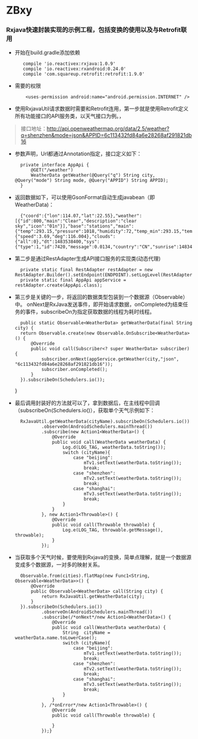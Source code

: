 # ZBxy
### Rxjava快速封装实现的示例工程，包括变换的使用以及与Retrofit联用

* 开始在build.gradle添加依赖

		 compile 'io.reactivex:rxjava:1.0.9'
		 compile 'io.reactivex:rxandroid:0.24.0'
		 compile 'com.squareup.retrofit:retrofit:1.9.0'
 
* 需要的权限

      
          <uses-permission android:name="android.permission.INTERNET" />

* 使用RxjavaUtil请求数据时需要和Retrofit连用，第一步就是使用Retrofit定义所有功能接口的API服务类，以天气接口为例。，

> 接口地址：http://api.openweathermap.org/data/2.5/weather?q=shenzhen&mode=json&APPID=6c113432fd84a6e28268af291821db16

* 参数声明，Url都通过Annotation指定，接口定义如下：

	    private interface AppApi {
	        @GET("/weather")
	        WeatherData getWeather(@Query("q") String city, @Query("mode") String mode, @Query("APPID") String APPID);
	    }

* 返回数据如下，可以使用GsonFormat自动生成javabean（即WeatherData)：

    
    
        {"coord":{"lon":114.07,"lat":22.55},"weather":[{"id":800,"main":"Clear","description":"clear sky","icon":"01n"}],"base":"stations","main":{"temp":293.15,"pressure":1018,"humidity":72,"temp_min":293.15,"temp_max":293.15},"visibility":10000,"wind":{"speed":3.69,"deg":116.004},"clouds":{"all":0},"dt":1483538400,"sys":{"type":1,"id":7420,"message":0.0134,"country":"CN","sunrise":1483484686,"sunset":1483523588},"id":1795565,"name":"Shenzhen","cod":200}

* 第二步是通过RestAdapter生成API接口服务的实现类(动态代理)
 
    
    
        private static final RestAdapter restAdapter = new RestAdapter.Builder().setEndpoint(ENDPOINT).setLogLevel(RestAdapter.LogLevel.FULL).build();
        private static final AppApi appService = restAdapter.create(AppApi.class);
 
* 第三步是关键的一步，将返回的数据类型包装到一个数据源（Observable）中。
 onNext是RxJava发送事件，即开始请求数据，onCompleted为结束任务的事件，subscribeOn为指定获取数据的线程为耗时线程。


    
        public static Observable<WeatherData> getWeatherData(final String city) {
        return Observable.create(new Observable.OnSubscribe<WeatherData>() {
            @Override
            public void call(Subscriber<? super WeatherData> subscriber) {
                subscriber.onNext(appService.getWeather(city,"json", "6c113432fd84a6e28268af291821db16"));
                subscriber.onCompleted();
            }
        }).subscribeOn(Schedulers.io());
    }

* 最后调用封装好的方法就可以了，拿到数据后，在主线程中回调（subscribeOn(Schedulers.io()），获取单个天气示例如下：

        RxJavaUtil.getWeatherData(cityName).subscribeOn(Schedulers.io())
                .observeOn(AndroidSchedulers.mainThread())
                .subscribe(new Action1<WeatherData>() {
                    @Override
                    public void call(WeatherData weatherData) {
                        Log.d(LOG_TAG, weatherData.toString());
                        switch (cityName){
                            case "beijing":
                                mTv1.setText(weatherData.toString());
                                break;
                            case "shenzhen":
                                mTv2.setText(weatherData.toString());
                                break;
                            case "shanghai":
                                mTv3.setText(weatherData.toString());
                                break;
                        }
                    }
                }, new Action1<Throwable>() {
                    @Override
                    public void call(Throwable throwable) {
                        Log.e(LOG_TAG, throwable.getMessage(), throwable);
                    }
                });

* 当获取多个天气时候，要使用到Rxjava的变换，简单点理解，就是一个数据源变成多个数据源，一对多的映射关系。

        Observable.from(cities).flatMap(new Func1<String, Observable<WeatherData>>() {
            @Override
            public Observable<WeatherData> call(String city) {
                return RxJavaUtil.getWeatherData(city);
            }
        }).subscribeOn(Schedulers.io())
                .observeOn(AndroidSchedulers.mainThread())
                .subscribe(/*onNext*/new Action1<WeatherData>() {
                    @Override
                    public void call(WeatherData weatherData) {
                        String  cityName = weatherData.name.toLowerCase();
                        switch (cityName){
                            case "beijing":
                                mTv1.setText(weatherData.toString());
                                break;
                            case "shenzhen":
                                mTv2.setText(weatherData.toString());
                                break;
                            case "shanghai":
                                mTv3.setText(weatherData.toString());
                                break;
                        }
                    }
                }, /*onError*/new Action1<Throwable>() {
                    @Override
                    public void call(Throwable throwable) {

                    }
                });}
